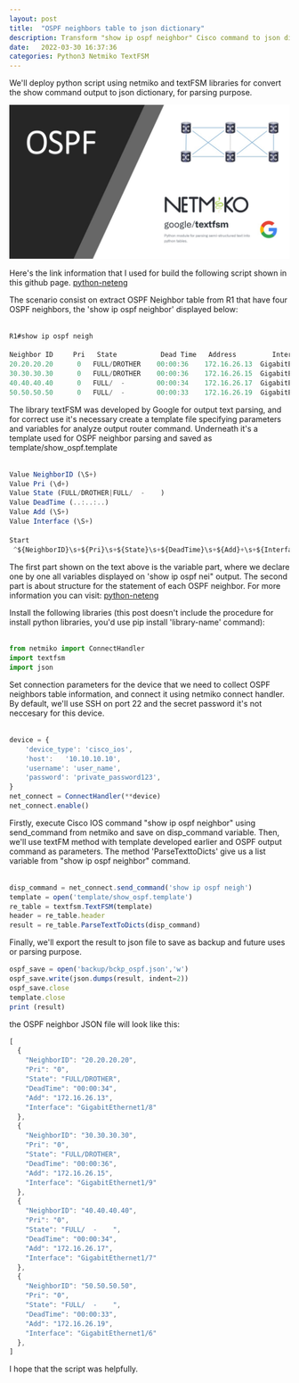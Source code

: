 ```yaml
---
layout: post
title:  "OSPF neighbors table to json dictionary"
description: Transform "show ip ospf neighbor" Cisco command to json dictionary for parsing output
date:   2022-03-30 16:37:36
categories: Python3 Netmiko TextFSM
---
```

We'll deploy python script using netmiko and textFSM libraries for convert the show command output to json dictionary, for parsing purpose.

![texture theme preview](https://github.com/pablodiegovs/pablodiegovs.github.io/raw/main/assets/images/OSPF-Netmiko-TextFSM.jpg)

Here's the link information that I used for build the following script shown in this github page. [python-neteng][python-neteng]

The scenario consist on extract OSPF Neighbor table from R1 that have four OSPF neighbors, the 'show ip ospf neighbor' displayed below:


```javascript

R1#show ip ospf neigh

Neighbor ID     Pri   State           Dead Time   Address         Interface
20.20.20.20      0   FULL/DROTHER    00:00:36    172.16.26.13  GigabitEthernet1/8
30.30.30.30      0   FULL/DROTHER    00:00:36    172.16.26.15  GigabitEthernet1/9
40.40.40.40      0   FULL/  -        00:00:34    172.16.26.17  GigabitEthernet1/7
50.50.50.50      0   FULL/  -        00:00:33    172.16.26.19  GigabitEthernet1/6
```

The library textFSM was developed by Google for output text parsing, and for correct use it's necessary create a template file specifying parameters and variables for analyze output router command. Underneath it's a template used for OSPF neighbor parsing and saved as template/show_ospf.template

```javascript

Value NeighborID (\S+)
Value Pri (\d+)
Value State (FULL/DROTHER|FULL/  -    )
Value DeadTime (..:..:..)
Value Add (\S+)
Value Interface (\S+)

Start
 ^${NeighborID}\s+${Pri}\s+${State}\s+${DeadTime}\s+${Add}+\s+${Interface} -> Record
```

The first part shown on the text above is the variable part, where we declare one by one all variables displayed on 'show ip ospf nei" output. The second part is about structure for the statement of each OSPF neighbor. For more information you can visit: [python-neteng][python-neteng]

Install the following libraries (this post doesn't include the procedure for install python libraries, you'd use pip install 'library-name' command):

```javascript

from netmiko import ConnectHandler
import textfsm
import json
```

Set connection parameters for the device that we need to collect OSPF neighbors table information, and connect it using netmiko connect handler. By default, we'll use SSH on port 22 and the secret password it's not neccesary for this device.

```javascript

device = {
    'device_type': 'cisco_ios',
    'host':   '10.10.10.10',
    'username': 'user_name',
    'password': 'private_password123',
}
net_connect = ConnectHandler(**device)
net_connect.enable()
```

Firstly, execute Cisco IOS command "show ip ospf neighbor" using send_command from netmiko and save on disp_command variable. Then, we'll use textFM method with template developed earlier and OSPF output command as parameters. The method 'ParseTexttoDicts' give us a list variable from "show ip ospf neighbor" command.

```javascript

disp_command = net_connect.send_command('show ip ospf neigh')
template = open('template/show_ospf.template')
re_table = textfsm.TextFSM(template)
header = re_table.header
result = re_table.ParseTextToDicts(disp_command)

```

Finally, we'll export the result to json file to save as backup and future uses or parsing purpose.

```javascript
ospf_save = open('backup/bckp_ospf.json','w')
ospf_save.write(json.dumps(result, indent=2))
ospf_save.close
template.close
print (result)
```

the OSPF neighbor JSON file will look like this: 

```javascript
[
  {
    "NeighborID": "20.20.20.20",
    "Pri": "0",
    "State": "FULL/DROTHER",
    "DeadTime": "00:00:34",
    "Add": "172.16.26.13",
    "Interface": "GigabitEthernet1/8"
  },
  {
    "NeighborID": "30.30.30.30",
    "Pri": "0",
    "State": "FULL/DROTHER",
    "DeadTime": "00:00:36",
    "Add": "172.16.26.15",
    "Interface": "GigabitEthernet1/9"
  },
  {
    "NeighborID": "40.40.40.40",
    "Pri": "0",
    "State": "FULL/  -    ",
    "DeadTime": "00:00:34",
    "Add": "172.16.26.17",
    "Interface": "GigabitEthernet1/7"
  },
  {
    "NeighborID": "50.50.50.50",
    "Pri": "0",
    "State": "FULL/  -    ",
    "DeadTime": "00:00:33",
    "Add": "172.16.26.19",
    "Interface": "GigabitEthernet1/6"
  },
]
```

I hope that the script was helpfully.

[python-neteng]: https://pyneng.readthedocs.io/en/latest/book/21_textfsm/README.html
